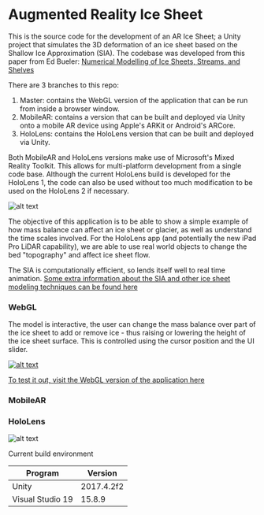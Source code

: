 # Augmented Reality Ice Sheet

This is the source code for the development of an AR Ice Sheet; a Unity project that simulates the 3D deformation of an ice sheet based on the Shallow Ice Approximation (SIA). The codebase was developed from this paper from Ed Bueler: [Numerical Modelling of Ice Sheets, Streams, and Shelves](https://glaciers.gi.alaska.edu/sites/default/files/Notes_icesheetmod_Bueler2014.pdf)

There are 3 branches to this repo:
1. Master: contains the WebGL version of the application that can be run from inside a browser window.
2. MobileAR: contains a version that can be built and deployed via Unity onto a mobile AR device using Apple's ARKit or Android's ARCore.
3. HoloLens: contains the HoloLens version that can be built and deployed via Unity.

Both MobileAR and HoloLens versions make use of Microsoft's Mixed Reality Toolkit. This allows for multi-platform development from a single code base. Although the current HoloLens build is developed for the HoloLens 1, the code can also be used without too much modification to be used on the HoloLens 2 if necessary.

![alt text](https://svs.gsfc.nasa.gov/vis/a030000/a030800/a030880/grace_antarctica_black_w_vel_v3_201608_print.jpg "Antarctic Mass Balance")

The objective of this application is to be able to show a simple example of how mass balance can affect an ice sheet or glacier, as well as understand the time scales involved. For the HoloLens app (and potentially the new iPad Pro LiDAR capability), we are able to use real world objects to change the bed "topography" and affect ice sheet flow.

The SIA is computationally efficient, so lends itself well to real time animation. [Some extra information about the SIA and other ice sheet modeling techniques can be found here](http://www.antarcticglaciers.org/glaciers-and-climate/numerical-ice-sheet-models/hierarchy-ice-sheet-models-introduction/)


### WebGL
The model is interactive, the user can change the mass balance over part of the ice sheet to add or remove ice - thus raising or lowering the height of the ice sheet surface. This is controlled using the cursor position and the UI slider.

[![alt text](https://raw.githubusercontent.com/martinjpratt/Augmented-Reality-Ice-Sheet/master/docs/WebGLcapture.PNG "AR Ice Sheet screenshot")](https://raw.githubusercontent.com/martinjpratt/Augmented-Reality-Ice-Sheet/master/docs/WebGLcapture.PNG)

[To test it out, visit the WebGL version of the application here](https://martinjpratt.github.io/Augmented-Reality-Ice-Sheet/App3D/index.html)

### MobileAR


### HoloLens
![alt text](https://upload.wikimedia.org/wikipedia/commons/0/02/Ramahololens.jpg "Microsoft Hololens")

Current build environment

| Program          | Version       |
| ---------------- | ------------- |
| Unity            | 2017.4.2f2    |
| Visual Studio 19 | 15.8.9        |
